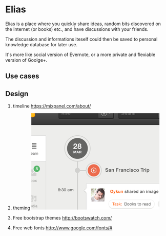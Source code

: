 Elias
=====

Elias is a place where you quickly share ideas, random bits discovered on the Internet (or books) etc., and have discussions with your friends.

The discussion and informations iteself could then be saved to personal knowledge database for later use.

It's more like social version of Evernote, or a more private and flexiable version of Goolge+.


## Use cases


## Design

1. timeline
https://mixpanel.com/about/

2. theming
![From dribble](design.png)

3. Free bootstrap themes
http://bootswatch.com/

4. Free web fonts
http://www.google.com/fonts/#